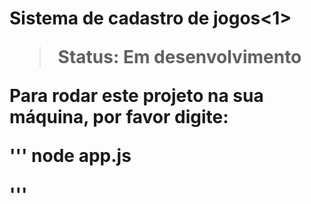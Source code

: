 <h1>Sistema de cadastro de jogos<1>

>Status: Em desenvolvimento

Para rodar este projeto na sua máquina, por favor digite:

'''
node app.js

'''

